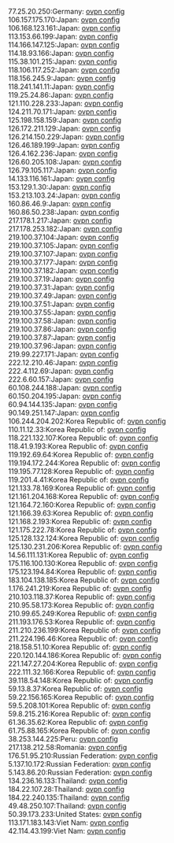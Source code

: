 77.25.20.250:Germany: [ovpn config](vpn/77_25_20_250.ovpn)  
106.157.175.170:Japan: [ovpn config](vpn/106_157_175_170.ovpn)  
106.168.123.161:Japan: [ovpn config](vpn/106_168_123_161.ovpn)  
113.153.66.199:Japan: [ovpn config](vpn/113_153_66_199.ovpn)  
114.166.147.125:Japan: [ovpn config](vpn/114_166_147_125.ovpn)  
114.18.93.166:Japan: [ovpn config](vpn/114_18_93_166.ovpn)  
115.38.101.215:Japan: [ovpn config](vpn/115_38_101_215.ovpn)  
118.106.117.252:Japan: [ovpn config](vpn/118_106_117_252.ovpn)  
118.156.245.9:Japan: [ovpn config](vpn/118_156_245_9.ovpn)  
118.241.141.11:Japan: [ovpn config](vpn/118_241_141_11.ovpn)  
119.25.24.86:Japan: [ovpn config](vpn/119_25_24_86.ovpn)  
121.110.228.233:Japan: [ovpn config](vpn/121_110_228_233.ovpn)  
124.211.70.171:Japan: [ovpn config](vpn/124_211_70_171.ovpn)  
125.198.158.159:Japan: [ovpn config](vpn/125_198_158_159.ovpn)  
126.172.211.129:Japan: [ovpn config](vpn/126_172_211_129.ovpn)  
126.214.150.229:Japan: [ovpn config](vpn/126_214_150_229.ovpn)  
126.46.189.199:Japan: [ovpn config](vpn/126_46_189_199.ovpn)  
126.4.162.236:Japan: [ovpn config](vpn/126_4_162_236.ovpn)  
126.60.205.108:Japan: [ovpn config](vpn/126_60_205_108.ovpn)  
126.79.105.117:Japan: [ovpn config](vpn/126_79_105_117.ovpn)  
14.133.116.161:Japan: [ovpn config](vpn/14_133_116_161.ovpn)  
153.129.1.30:Japan: [ovpn config](vpn/153_129_1_30.ovpn)  
153.213.103.24:Japan: [ovpn config](vpn/153_213_103_24.ovpn)  
160.86.46.9:Japan: [ovpn config](vpn/160_86_46_9.ovpn)  
160.86.50.238:Japan: [ovpn config](vpn/160_86_50_238.ovpn)  
217.178.1.217:Japan: [ovpn config](vpn/217_178_1_217.ovpn)  
217.178.253.182:Japan: [ovpn config](vpn/217_178_253_182.ovpn)  
219.100.37.104:Japan: [ovpn config](vpn/219_100_37_104.ovpn)  
219.100.37.105:Japan: [ovpn config](vpn/219_100_37_105.ovpn)  
219.100.37.107:Japan: [ovpn config](vpn/219_100_37_107.ovpn)  
219.100.37.177:Japan: [ovpn config](vpn/219_100_37_177.ovpn)  
219.100.37.182:Japan: [ovpn config](vpn/219_100_37_182.ovpn)  
219.100.37.19:Japan: [ovpn config](vpn/219_100_37_19.ovpn)  
219.100.37.31:Japan: [ovpn config](vpn/219_100_37_31.ovpn)  
219.100.37.49:Japan: [ovpn config](vpn/219_100_37_49.ovpn)  
219.100.37.51:Japan: [ovpn config](vpn/219_100_37_51.ovpn)  
219.100.37.55:Japan: [ovpn config](vpn/219_100_37_55.ovpn)  
219.100.37.58:Japan: [ovpn config](vpn/219_100_37_58.ovpn)  
219.100.37.86:Japan: [ovpn config](vpn/219_100_37_86.ovpn)  
219.100.37.87:Japan: [ovpn config](vpn/219_100_37_87.ovpn)  
219.100.37.96:Japan: [ovpn config](vpn/219_100_37_96.ovpn)  
219.99.227.171:Japan: [ovpn config](vpn/219_99_227_171.ovpn)  
222.12.210.46:Japan: [ovpn config](vpn/222_12_210_46.ovpn)  
222.4.112.69:Japan: [ovpn config](vpn/222_4_112_69.ovpn)  
222.6.60.157:Japan: [ovpn config](vpn/222_6_60_157.ovpn)  
60.108.244.188:Japan: [ovpn config](vpn/60_108_244_188.ovpn)  
60.150.204.195:Japan: [ovpn config](vpn/60_150_204_195.ovpn)  
60.94.144.135:Japan: [ovpn config](vpn/60_94_144_135.ovpn)  
90.149.251.147:Japan: [ovpn config](vpn/90_149_251_147.ovpn)  
106.244.204.202:Korea Republic of: [ovpn config](vpn/106_244_204_202.ovpn)  
110.11.12.33:Korea Republic of: [ovpn config](vpn/110_11_12_33.ovpn)  
118.221.132.107:Korea Republic of: [ovpn config](vpn/118_221_132_107.ovpn)  
118.41.9.193:Korea Republic of: [ovpn config](vpn/118_41_9_193.ovpn)  
119.192.69.64:Korea Republic of: [ovpn config](vpn/119_192_69_64.ovpn)  
119.194.172.244:Korea Republic of: [ovpn config](vpn/119_194_172_244.ovpn)  
119.195.77.128:Korea Republic of: [ovpn config](vpn/119_195_77_128.ovpn)  
119.201.4.41:Korea Republic of: [ovpn config](vpn/119_201_4_41.ovpn)  
121.133.78.169:Korea Republic of: [ovpn config](vpn/121_133_78_169.ovpn)  
121.161.204.168:Korea Republic of: [ovpn config](vpn/121_161_204_168.ovpn)  
121.164.72.160:Korea Republic of: [ovpn config](vpn/121_164_72_160.ovpn)  
121.166.39.63:Korea Republic of: [ovpn config](vpn/121_166_39_63.ovpn)  
121.168.2.193:Korea Republic of: [ovpn config](vpn/121_168_2_193.ovpn)  
121.175.222.78:Korea Republic of: [ovpn config](vpn/121_175_222_78.ovpn)  
125.128.132.124:Korea Republic of: [ovpn config](vpn/125_128_132_124.ovpn)  
125.130.231.206:Korea Republic of: [ovpn config](vpn/125_130_231_206.ovpn)  
14.56.111.131:Korea Republic of: [ovpn config](vpn/14_56_111_131.ovpn)  
175.116.100.130:Korea Republic of: [ovpn config](vpn/175_116_100_130.ovpn)  
175.123.194.84:Korea Republic of: [ovpn config](vpn/175_123_194_84.ovpn)  
183.104.138.185:Korea Republic of: [ovpn config](vpn/183_104_138_185.ovpn)  
1.176.241.219:Korea Republic of: [ovpn config](vpn/1_176_241_219.ovpn)  
210.103.118.37:Korea Republic of: [ovpn config](vpn/210_103_118_37.ovpn)  
210.95.58.173:Korea Republic of: [ovpn config](vpn/210_95_58_173.ovpn)  
210.99.65.249:Korea Republic of: [ovpn config](vpn/210_99_65_249.ovpn)  
211.193.176.53:Korea Republic of: [ovpn config](vpn/211_193_176_53.ovpn)  
211.210.236.199:Korea Republic of: [ovpn config](vpn/211_210_236_199.ovpn)  
211.224.196.46:Korea Republic of: [ovpn config](vpn/211_224_196_46.ovpn)  
218.158.51.10:Korea Republic of: [ovpn config](vpn/218_158_51_10.ovpn)  
220.120.144.186:Korea Republic of: [ovpn config](vpn/220_120_144_186.ovpn)  
221.147.27.204:Korea Republic of: [ovpn config](vpn/221_147_27_204.ovpn)  
222.111.32.166:Korea Republic of: [ovpn config](vpn/222_111_32_166.ovpn)  
39.118.54.148:Korea Republic of: [ovpn config](vpn/39_118_54_148.ovpn)  
59.13.8.37:Korea Republic of: [ovpn config](vpn/59_13_8_37.ovpn)  
59.22.156.165:Korea Republic of: [ovpn config](vpn/59_22_156_165.ovpn)  
59.5.208.101:Korea Republic of: [ovpn config](vpn/59_5_208_101.ovpn)  
59.8.215.216:Korea Republic of: [ovpn config](vpn/59_8_215_216.ovpn)  
61.36.35.62:Korea Republic of: [ovpn config](vpn/61_36_35_62.ovpn)  
61.75.88.165:Korea Republic of: [ovpn config](vpn/61_75_88_165.ovpn)  
38.253.144.225:Peru: [ovpn config](vpn/38_253_144_225.ovpn)  
217.138.212.58:Romania: [ovpn config](vpn/217_138_212_58.ovpn)  
176.51.95.210:Russian Federation: [ovpn config](vpn/176_51_95_210.ovpn)  
5.137.10.172:Russian Federation: [ovpn config](vpn/5_137_10_172.ovpn)  
5.143.86.20:Russian Federation: [ovpn config](vpn/5_143_86_20.ovpn)  
134.236.16.133:Thailand: [ovpn config](vpn/134_236_16_133.ovpn)  
184.22.107.28:Thailand: [ovpn config](vpn/184_22_107_28.ovpn)  
184.22.240.135:Thailand: [ovpn config](vpn/184_22_240_135.ovpn)  
49.48.250.107:Thailand: [ovpn config](vpn/49_48_250_107.ovpn)  
50.39.173.233:United States: [ovpn config](vpn/50_39_173_233.ovpn)  
113.171.183.143:Viet Nam: [ovpn config](vpn/113_171_183_143.ovpn)  
42.114.43.199:Viet Nam: [ovpn config](vpn/42_114_43_199.ovpn)  
